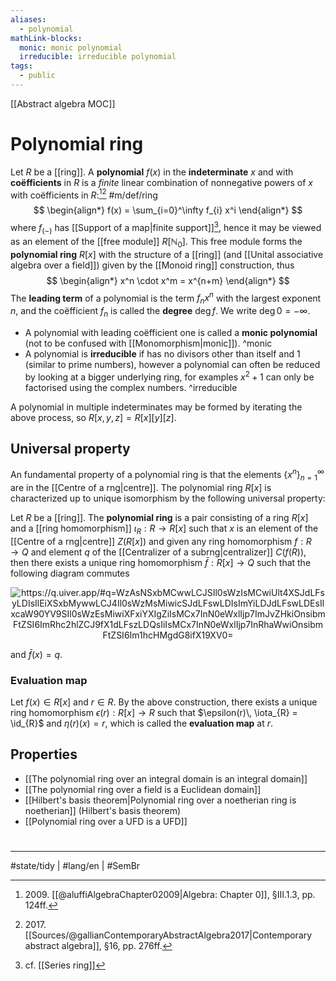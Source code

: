 ```yaml
---
aliases:
  - polynomial
mathLink-blocks:
  monic: monic polynomial
  irreducible: irreducible polynomial
tags:
  - public
---
```

[[Abstract algebra MOC]]
# Polynomial ring

Let $R$ be a [[ring]].
A **polynomial** $f(x)$ in the **indeterminate** $x$ and with **coëfficients** in $R$ is a _finite_ linear combination of nonnegative powers of $x$ with coëfficients in $R$:[^2009][^2017] #m/def/ring
$$
\begin{align*}
f(x) = \sum_{i=0}^\infty f_{i} x^i
\end{align*}
$$
where $f_{(-)}$ has [[Support of a map|finite support]][^cf],
hence it may be viewed as an element of the [[free module]] $R[\mathbb{N}_{0}]$.
This free module forms the **polynomial ring** $R[x]$ with the structure of a [[ring]] (and [[Unital associative algebra over a field]]) given by the [[Monoid ring]] construction, thus
$$
\begin{align*}
x^n \cdot x^m = x^{n+m}
\end{align*}
$$
The **leading term** of a polynomial is the term $f_{n}x^n$ with the largest exponent $n$,
and the coëfficient $f_{n}$ is called the **degree** $\deg f$.
We write $\deg 0 = -\infty$.

- A polynomial with leading coëfficient one is called a **monic polynomial** (not to be confused with [[Monomorphism|monic]]). ^monic
 - A polynomial is **irreducible** if has no divisors other than itself and $1$ (similar to prime numbers),
   however a polynomial can often be reduced by looking at a bigger underlying ring,
   for examples $x^2 + 1$ can only be factorised using the complex numbers. ^irreducible

A polynomial in multiple indeterminates may be formed by iterating the above process, so $R[x,y,z]=R[x][y][z]$.

  [^cf]: cf. [[Series ring]]
  [^2009]: 2009\. [[@aluffiAlgebraChapter02009|Algebra: Chapter 0]], §III.1.3, pp. 124ff.
  [^2017]: 2017\. [[Sources/@gallianContemporaryAbstractAlgebra2017|Contemporary abstract algebra]], §16, pp. 276ff.

## Universal property

An fundamental property of a polynomial ring is that the elements $\{ x^n \}_{n=1}^\infty$ are in the [[Centre of a rng|centre]].
The polynomial ring $R[x]$ is characterized up to unique isomorphism by the following universal property:

Let $R$ be a [[ring]]. The **polynomial ring** is a pair consisting of a ring $R[x]$ and a [[ring homomorphism]] $\iota_{R} : R \to R[x]$ such that $x$ is an element of the [[Centre of a rng|centre]] $Z(R[x])$ and given any ring homomorphism $f : R \to Q$ and element $q$ of the [[Centralizer of a subrng|centralizer]] $C(f(R))$, then there exists a unique ring homomorphism $\bar{f} : R[x] \to Q$ such that the following diagram commutes

<p align="center"><img align="center" src="https://i.upmath.me/svg/%0A%5Cusetikzlibrary%7Bcalc%7D%0A%5Cusetikzlibrary%7Bdecorations.pathmorphing%7D%0A%5Ctikzset%7Bcurve%2F.style%3D%7Bsettings%3D%7B%231%7D%2Cto%20path%3D%7B(%5Ctikztostart)%0A%20%20%20%20..%20controls%20(%24(%5Ctikztostart)!%5Cpv%7Bpos%7D!(%5Ctikztotarget)!%5Cpv%7Bheight%7D!270%3A(%5Ctikztotarget)%24)%0A%20%20%20%20and%20(%24(%5Ctikztostart)!1-%5Cpv%7Bpos%7D!(%5Ctikztotarget)!%5Cpv%7Bheight%7D!270%3A(%5Ctikztotarget)%24)%0A%20%20%20%20..%20(%5Ctikztotarget)%5Ctikztonodes%7D%7D%2C%0A%20%20%20%20settings%2F.code%3D%7B%5Ctikzset%7Bquiver%2F.cd%2C%231%7D%0A%20%20%20%20%20%20%20%20%5Cdef%5Cpv%23%231%7B%5Cpgfkeysvalueof%7B%2Ftikz%2Fquiver%2F%23%231%7D%7D%7D%2C%0A%20%20%20%20quiver%2F.cd%2Cpos%2F.initial%3D0.35%2Cheight%2F.initial%3D0%7D%0A%25%20TikZ%20arrowhead%2Ftail%20styles.%0A%5Ctikzset%7Btail%20reversed%2F.code%3D%7B%5Cpgfsetarrowsstart%7Btikzcd%20to%7D%7D%7D%0A%5Ctikzset%7B2tail%2F.code%3D%7B%5Cpgfsetarrowsstart%7BImplies%5Breversed%5D%7D%7D%7D%0A%5Ctikzset%7B2tail%20reversed%2F.code%3D%7B%5Cpgfsetarrowsstart%7BImplies%7D%7D%7D%0A%25%20TikZ%20arrow%20styles.%0A%5Ctikzset%7Bno%20body%2F.style%3D%7B%2Ftikz%2Fdash%20pattern%3Don%200%20off%201mm%7D%7D%0A%25%20https%3A%2F%2Fq.uiver.app%2F%23q%3DWzAsNSxbMCwwLCJSIl0sWzIsMCwiUlt4XSJdLFsyLDIsIlEiXSxbMywwLCJ4Il0sWzMsMiwicSJdLFswLDIsImYiLDJdLFswLDEsIlxcaW90YV9SIl0sWzEsMiwiXFxiYXIgZiIsMCx7InN0eWxlIjp7ImJvZHkiOnsibmFtZSI6ImRhc2hlZCJ9fX1dLFszLDQsIiIsMCx7InN0eWxlIjp7InRhaWwiOnsibmFtZSI6Im1hcHMgdG8ifX19XV0%3D%0A%5Cbegin%7Btikzcd%7D%5Bampersand%20replacement%3D%5C%26%5D%0A%09R%20%5C%26%5C%26%20%7BR%5Bx%5D%7D%20%5C%26%20x%20%5C%5C%0A%09%5C%5C%0A%09%5C%26%5C%26%20Q%20%5C%26%20q%0A%09%5Carrow%5B%22%7B%5Ciota_R%7D%22%2C%20from%3D1-1%2C%20to%3D1-3%5D%0A%09%5Carrow%5B%22f%22'%2C%20from%3D1-1%2C%20to%3D3-3%5D%0A%09%5Carrow%5B%22%7B%5Cbar%20f%7D%22%2C%20dashed%2C%20from%3D1-3%2C%20to%3D3-3%5D%0A%09%5Carrow%5Bmaps%20to%2C%20from%3D1-4%2C%20to%3D3-4%5D%0A%5Cend%7Btikzcd%7D%0A#invert" alt="https://q.uiver.app/#q=WzAsNSxbMCwwLCJSIl0sWzIsMCwiUlt4XSJdLFsyLDIsIlEiXSxbMywwLCJ4Il0sWzMsMiwicSJdLFswLDIsImYiLDJdLFswLDEsIlxcaW90YV9SIl0sWzEsMiwiXFxiYXIgZiIsMCx7InN0eWxlIjp7ImJvZHkiOnsibmFtZSI6ImRhc2hlZCJ9fX1dLFszLDQsIiIsMCx7InN0eWxlIjp7InRhaWwiOnsibmFtZSI6Im1hcHMgdG8ifX19XV0=" /></p>

and $\bar{f}(x) = q$.

### Evaluation map

Let $f(x) \in R[x]$ and $r \in R$.
By the above construction,
there exists a unique ring homomorphism $\epsilon(r) : R[x] \to R$ such that $\epsilon(r)\, \iota_{R} = \id_{R}$ and $\eta(r)(x) = r$,
which is called the **evaluation map** at $r$.


## Properties

- [[The polynomial ring over an integral domain is an integral domain]]
- [[The polynomial ring over a field is a Euclidean domain]]
- [[Hilbert's basis theorem|Polynomial ring over a noetherian ring is noetherian]] (Hilbert's basis theorem)
- [[Polynomial ring over a UFD is a UFD]]




#
---
#state/tidy | #lang/en | #SemBr
